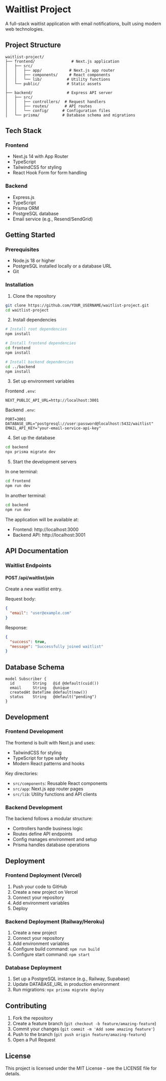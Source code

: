 # Waitlist Project

A full-stack waitlist application with email notifications, built using modern web technologies.

## Project Structure

```
waitlist-project/
├── frontend/                # Next.js application
│   ├── src/
│   │   ├── app/            # Next.js app router
│   │   ├── components/     # React components
│   │   └── lib/           # Utility functions
│   └── public/            # Static assets
│
├── backend/               # Express API server
│   ├── src/
│   │   ├── controllers/  # Request handlers
│   │   ├── routes/       # API routes
│   │   └── config/      # Configuration files
│   └── prisma/          # Database schema and migrations
```

## Tech Stack

### Frontend
- Next.js 14 with App Router
- TypeScript
- TailwindCSS for styling
- React Hook Form for form handling

### Backend
- Express.js
- TypeScript
- Prisma ORM
- PostgreSQL database
- Email service (e.g., Resend/SendGrid)

## Getting Started

### Prerequisites
- Node.js 18 or higher
- PostgreSQL installed locally or a database URL
- Git

### Installation

1. Clone the repository
```bash
git clone https://github.com/YOUR_USERNAME/waitlist-project.git
cd waitlist-project
```

2. Install dependencies
```bash
# Install root dependencies
npm install

# Install frontend dependencies
cd frontend
npm install

# Install backend dependencies
cd ../backend
npm install
```

3. Set up environment variables

Frontend `.env`:
```plaintext
NEXT_PUBLIC_API_URL=http://localhost:3001
```

Backend `.env`:
```plaintext
PORT=3001
DATABASE_URL="postgresql://user:password@localhost:5432/waitlist"
EMAIL_API_KEY="your-email-service-api-key"
```

4. Set up the database
```bash
cd backend
npx prisma migrate dev
```

5. Start the development servers

In one terminal:
```bash
cd frontend
npm run dev
```

In another terminal:
```bash
cd backend
npm run dev
```

The application will be available at:
- Frontend: http://localhost:3000
- Backend API: http://localhost:3001

## API Documentation

### Waitlist Endpoints

#### POST /api/waitlist/join
Create a new waitlist entry.

Request body:
```json
{
  "email": "user@example.com"
}
```

Response:
```json
{
  "success": true,
  "message": "Successfully joined waitlist"
}
```

## Database Schema

```prisma
model Subscriber {
  id        String   @id @default(cuid())
  email     String   @unique
  createdAt DateTime @default(now())
  status    String   @default("pending")
}
```

## Development

### Frontend Development

The frontend is built with Next.js and uses:
- TailwindCSS for styling
- TypeScript for type safety
- Modern React patterns and hooks

Key directories:
- `src/components`: Reusable React components
- `src/app`: Next.js app router pages
- `src/lib`: Utility functions and API clients

### Backend Development

The backend follows a modular structure:
- Controllers handle business logic
- Routes define API endpoints
- Config manages environment and setup
- Prisma handles database operations

## Deployment

### Frontend Deployment (Vercel)
1. Push your code to GitHub
2. Create a new project on Vercel
3. Connect your repository
4. Add environment variables
5. Deploy

### Backend Deployment (Railway/Heroku)
1. Create a new project
2. Connect your repository
3. Add environment variables
4. Configure build command: `npm run build`
5. Configure start command: `npm start`

### Database Deployment
1. Set up a PostgreSQL instance (e.g., Railway, Supabase)
2. Update DATABASE_URL in production environment
3. Run migrations: `npx prisma migrate deploy`

## Contributing

1. Fork the repository
2. Create a feature branch (`git checkout -b feature/amazing-feature`)
3. Commit your changes (`git commit -m 'Add some amazing feature'`)
4. Push to the branch (`git push origin feature/amazing-feature`)
5. Open a Pull Request

## License

This project is licensed under the MIT License - see the LICENSE file for details.